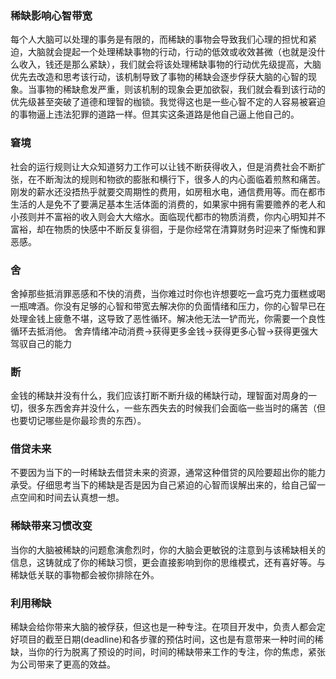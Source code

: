 ### 稀缺影响心智带宽
每个人大脑可以处理的事务是有限的，而稀缺的事物会导致我们心理的担忧和紧迫，大脑就会提起一个处理稀缺事物的行动，行动的低效或收效甚微（也就是没什么收入，钱还是那么紧缺），我们就会将该处理稀缺事物的行动优先级提高，大脑优先去改造和思考该行动，该机制导致了事物的稀缺会逐步俘获大脑的心智的现象。当事物的稀缺愈发严重，则该机制的现象会更加欲裂，我们就会看到该行动的优先级甚至突破了道德和理智的枷锁。我觉得这也是一些心智不定的人容易被窘迫的事物逼上违法犯罪的道路一样。但其实这条道路是他自己逼上他自己的。

### 窘境
社会的运行规则让大众知道努力工作可以让钱不断获得收入，但是消费社会不断扩张，在不断淘汰的规则和物欲的膨胀和横行下，很多人的内心面临着煎熬和痛苦。
刚发的薪水还没捂热乎就要交周期性的费用，如房租水电，通信费用等。而在都市生活的人是免不了要满足基本生活体面的消费的，如果家中拥有需要赡养的老人和小孩则并不富裕的收入则会大大缩水。面临现代都市的物质消费，你内心明知并不富裕，却在物质的快感中不断反复徘徊，于是你经常在清算财务时迎来了惭愧和罪恶感。

### 舍
舍掉那些抵消罪恶感和不快的消费，当你难过时你也许想要吃一盒巧克力蛋糕或喝一瓶啤酒。你没有足够的心智和带宽去解决你的负面情绪和压力，你的心智早已在处理金钱上疲惫不堪，这导致了恶性循环。解决他无法一铲而光，你需要一个良性循环去抵消他。
舍弃情绪冲动消费->获得更多金钱->获得更多心智->获得更强大驾驭自己的能力

### 断
金钱的稀缺并没有什么，我们应该打断不断升级的稀缺行动，理智面对周身的一切，很多东西舍弃并没什么，一些东西失去的时候我们会面临一些当时的痛苦（但也要切记哪些是你最珍贵的东西）。

### 借贷未来
不要因为当下的一时稀缺去借贷未来的资源，通常这种借贷的风险要超出你的能力承受。仔细思考当下的稀缺是否是因为自己紧迫的心智而误解出来的，给自己留一点空间和时间去认真想一想。

### 稀缺带来习惯改变
当你的大脑被稀缺的问题愈演愈烈时，你的大脑会更敏锐的注意到与该稀缺相关的信息，这铸就成了你的稀缺习惯，更会直接影响到你的思维模式，还有喜好等。与稀缺低关联的事物都会被你排除在外。

### 利用稀缺
稀缺会给你带来大脑的被俘获，但这也是一种专注。在项目开发中，负责人都会定好项目的截至日期(deadline)和各步骤的预估时间，这也是有意带来一种时间的稀缺，当你的行为脱离了预设的时间，时间的稀缺带来工作的专注，你的焦虑，紧张为公司带来了更高的效益。

